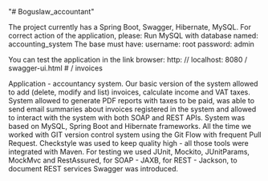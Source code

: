 "# Boguslaw_accountant"

The project currently has a Spring Boot, Swagger, Hibernate, MySQL.
For correct action of the application, please:
Run MySQL with  database named: accounting_system
The base must have:
username: root
password: admin

You can test the application in the link browser:
http: // localhost: 8080 / swagger-ui.html # / invoices

Application - accountancy system. Our basic version of the system allowed
to add (delete, modify and list) invoices, calculate income and VAT taxes. System
allowed to generate PDF reports with taxes to be paid, was able to send email
summaries about invoices registered in the system and allowed to interact with
the system with both SOAP and REST APIs. System was based on MySQL, Spring Boot
and Hibernate frameworks. All the time we worked with GIT version control system
using the Git Flow with frequent Pull Request.
Checkstyle was used to keep quality high - all those tools were integrated with Maven.
For testing we used JUnit, Mockito, JUnitParams, MockMvc and RestAssured,
for SOAP - JAXB, for REST - Jackson, to document REST services Swagger was introduced. 